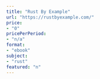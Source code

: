 ```yaml
---
title: "Rust By Example"
url: "https://rustbyexample.com/"
price: 
- "0"
pricePerPeriod: 
- "n/a"
format: 
- "ebook"
subject: 
- "rust"
featured: "n"
---
```

